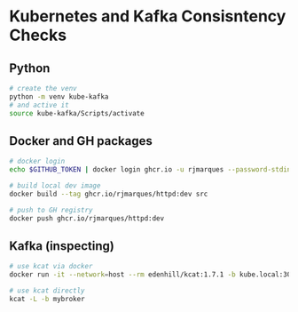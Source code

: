 # Kubernetes and Kafka Consisntency Checks

## Python

```bash
# create the venv
python -m venv kube-kafka
# and active it
source kube-kafka/Scripts/activate
```

## Docker and GH packages

```bash
# docker login
echo $GITHUB_TOKEN | docker login ghcr.io -u rjmarques --password-stdin

# build local dev image
docker build --tag ghcr.io/rjmarques/httpd:dev src

# push to GH registry
docker push ghcr.io/rjmarques/httpd:dev
```

## Kafka (inspecting)

```bash
# use kcat via docker
docker run -it --network=host --rm edenhill/kcat:1.7.1 -b kube.local:30092 -L

# use kcat directly
kcat -L -b mybroker
```